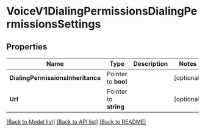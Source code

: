 # VoiceV1DialingPermissionsDialingPermissionsSettings

## Properties

Name | Type | Description | Notes
------------ | ------------- | ------------- | -------------
**DialingPermissionsInheritance** | Pointer to **bool** |  | [optional] 
**Url** | Pointer to **string** |  | [optional] 

[[Back to Model list]](../README.md#documentation-for-models) [[Back to API list]](../README.md#documentation-for-api-endpoints) [[Back to README]](../README.md)


